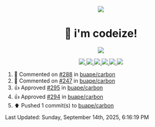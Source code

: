 <p align="center">
    <img src="https://avatars.githubusercontent.com/u/63158950?s=400&u=dd76c829ae30921e131dcbe7c830dc368e2d6e8a&v=4" />
</p>

<h1 align="center">
    👋 i'm codeize!
</h1>

<p align="center">
  <a href="https://skillicons.dev">
    <img align="center" src="https://skillicons.dev/icons?i=discord,bots,ts,nodejs,mysql,postgresql,react,nextjs,tailwindcss" />
  </a>
</p>

<p align="center">
  <a href="https://discord.com/users/668423998777982997">
    <img src="https://nocache.advaith.workers.dev?url=https://img.shields.io/endpoint?url=https://dev.discordprofiles.me/api/badge/status/668423998777982997?simple=true" />
    <img src="https://nocache.advaith.workers.dev?url=https://img.shields.io/endpoint?url=https://dev.discordprofiles.me/api/badge/vscode/668423998777982997" />
    <img src="https://nocache.advaith.workers.dev?url=https://img.shields.io/endpoint?url=https://dev.discordprofiles.me/api/badge/playing/668423998777982997" />
    <img src="https://nocache.advaith.workers.dev?url=https://img.shields.io/endpoint?url=https://dev.discordprofiles.me/api/badge/spotify/668423998777982997" />
    <img src="https://komarev.com/ghpvc/?username=codeize" />
    <img src="https://hits.link/hits?url=https%3A%2F%2Fgithub.com%2FCodeize" />
  </a>
</p>

<!--RECENT_ACTIVITY:start-->
1. 💬 Commented on [#288](https://github.com/buape/carbon/issues/288#issuecomment-3288121747) in [buape/carbon](https://github.com/buape/carbon)<br>
2. 💬 Commented on [#247](https://github.com/buape/carbon/issues/247#issuecomment-3288121373) in [buape/carbon](https://github.com/buape/carbon)<br>
3. 👍 Approved [#295](https://github.com/buape/carbon/pull/295#pullrequestreview-3220355097) in [buape/carbon](https://github.com/buape/carbon)<br>
4. 👍 Approved [#294](https://github.com/buape/carbon/pull/294#pullrequestreview-3220351502) in [buape/carbon](https://github.com/buape/carbon)<br>
5. ⬆️ Pushed 1 commit(s) to [buape/carbon](https://github.com/buape/carbon)<br>
<!--RECENT_ACTIVITY:end-->

<!--RECENT_ACTIVITY:last_update-->
Last Updated: Sunday, September 14th, 2025, 6:16:19 PM
<!--RECENT_ACTIVITY:last_update_end-->
